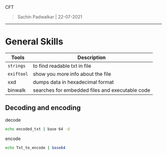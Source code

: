 CFT 
> Sachin Padwalkar | 22-07-2021
------------------------

General Skills 
===========
| Tools | Description |
| --- | --- |
| `strings` | to find readable txt in file |
| `exiftool` | show you more info about the file | 
| xxd | dumps data in hexadecimal format | 
| binwalk | searches for embedded files and executable code | 

Decoding and encoding
--------------
decode
```bash
echo encoded_txt | base 64 -d
```
encode 
```bash
echo Txt_to_encode | base64
```

